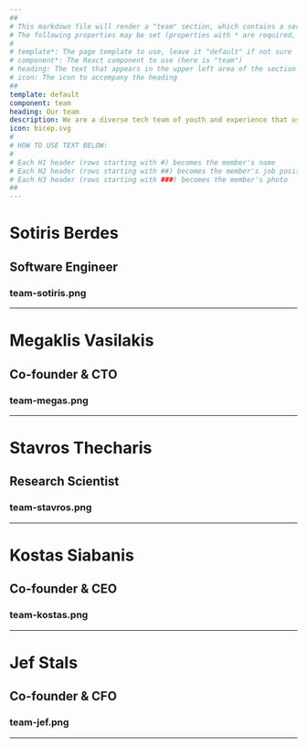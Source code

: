 ```yaml
---
##
# This markdown file will render a "team" section, which contains a series of team members and a heading.
# The following properties may be set (properties with * are required, to leave a property blank use ''):
#
# template*: The page template to use, leave it "default" if not sure
# component*: The React component to use (here is "team")
# heading: The text that appears in the upper left area of the section
# icon: The icon to accompany the heading
##
template: default
component: team
heading: Our team
description: We are a diverse tech team of youth and experience that use science and engineering to make this a better place. You will find us in Athens or Brussels.
icon: bicep.svg
#
# HOW TO USE TEXT BELOW:
#
# Each H1 header (rows starting with #) becomes the member's name
# Each H2 header (rows starting with ##) becomes the member's job position
# Each H3 header (rows starting with ###) becomes the member's photo
##
---
```


# Sotiris Berdes

## Software Engineer

### team-sotiris.png

---

# Megaklis Vasilakis

## Co-founder & CTO

### team-megas.png

---

# Stavros Thecharis

## Research Scientist

### team-stavros.png

---

# Kostas Siabanis

## Co-founder & CEO

### team-kostas.png

---

# Jef Stals

## Co-founder & CFO

### team-jef.png

---
